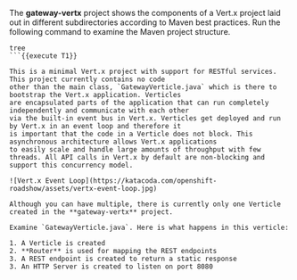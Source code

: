 The **gateway-vertx** project shows the components of 
a Vert.x project laid out in different subdirectories according to Maven best 
practices. Run the following command to examine the Maven project structure.

```
tree
```{{execute T1}}

This is a minimal Vert.x project with support for RESTful services. This project currently contains no code
other than the main class, `GatewayVerticle.java` which is there to bootstrap the Vert.x application. Verticles
are encapsulated parts of the application that can run completely independently and communicate with each other
via the built-in event bus in Vert.x. Verticles get deployed and run by Vert.x in an event loop and therefore it 
is important that the code in a Verticle does not block. This asynchronous architecture allows Vert.x applications 
to easily scale and handle large amounts of throughput with few threads. All API calls in Vert.x by default are non-blocking and support this concurrency model.

![Vert.x Event Loop](https://katacoda.com/openshift-roadshow/assets/vertx-event-loop.jpg)

Although you can have multiple, there is currently only one Verticle created in the **gateway-vertx** project. 

Examine `GatewayVerticle.java`. Here is what happens in this verticle:

1. A Verticle is created
2. **Router** is used for mapping the REST endpoints
3. A REST endpoint is created to return a static response
3. An HTTP Server is created to listen on port 8080